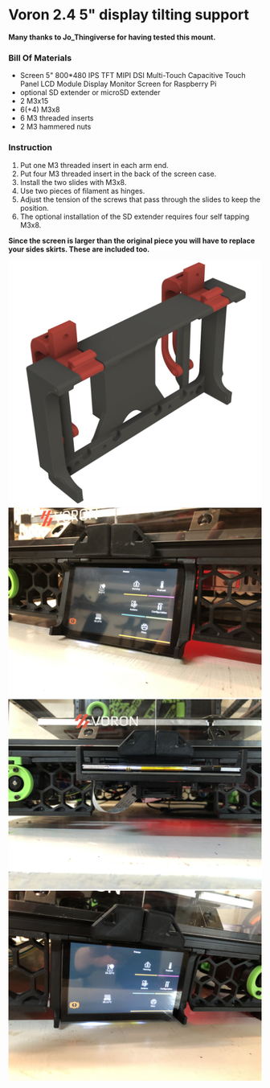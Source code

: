 # Voron 2.4 5" display tilting support
**Many thanks to Jo_Thingiverse for having tested this mount.**

### Bill Of Materials
* Screen 5" 800*480 IPS TFT MIPI DSI Multi-Touch Capacitive Touch Panel LCD Module Display Monitor Screen for Raspberry Pi
* optional SD extender or microSD extender
* 2 M3x15
* 6(+4) M3x8
* 6 M3 threaded inserts
* 2 M3 hammered nuts

### Instruction
1. Put one M3 threaded insert in each arm end.
2. Put four M3 threaded insert in the back of the screen case.
3. Install the two slides with M3x8.
4. Use two pieces of filament as hinges.
5. Adjust the tension of the screws that pass through the slides to keep the position.
6. The optional installation of the SD extender requires four self tapping M3x8.

**Since the screen is larger than the original piece you will have to replace your sides skirts. These are included too.**

![CAD](Images/Capture.JPG)
![photo1](Images/image0.jpg)
![photo2](Images/image1.jpg)
![photo3](Images/image3.jpg)